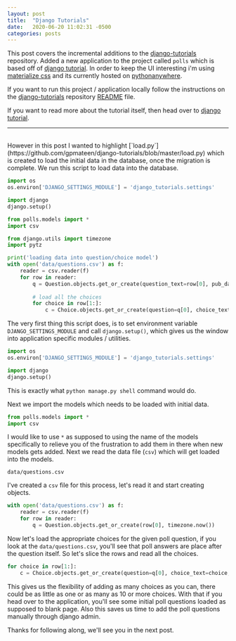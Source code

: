 ```yaml
---
layout: post
title:  "Django Tutorials"
date:   2020-06-20 11:02:31 -0500
categories: posts
---
```

This post covers the incremental additions to the [django-tutorials](https://github.com/gpmateen/django-tutorials) repository. Added a new application to the project called `polls` which is based off of [django tutorial](https://docs.djangoproject.com/en/3.0/intro/tutorial01/). In order to keep the UI interesting i'm using [materialize css](https://materializecss.com/) and its currently hosted on [pythonanywhere](http://gpmateen.pythonanywhere.com/).

If you want to run this project / application locally follow the instructions on the [django-tutorials](https://github.com/gpmateen/django-tutorials) repository [README](https://github.com/gpmateen/django-tutorials/blob/master/README.md) file.

If you want to read more about the tutorial itself, then head over to [django tutorial](https://docs.djangoproject.com/en/3.0/intro/tutorial01/).
<br>
<hr>
<br>
However in this post I wanted to highlight [`load.py`](https://github.com/gpmateen/django-tutorials/blob/master/load.py) which is created to load the initial data in the database, once the migration is complete. We run this script to load data into the database.

```python
import os
os.environ['DJANGO_SETTINGS_MODULE'] = 'django_tutorials.settings'

import django
django.setup()

from polls.models import *
import csv

from django.utils import timezone
import pytz

print('loading data into question/choice model')
with open('data/questions.csv') as f:
    reader = csv.reader(f)
    for row in reader:
        q = Question.objects.get_or_create(question_text=row[0], pub_date=timezone.now())
        
        # load all the choices
        for choice in row[1:]:
            c = Choice.objects.get_or_create(question=q[0], choice_text=choice, votes=0)
```

The very first thing this script does, is to set environment variable `DJANGO_SETTINGS_MODULE` and call `django.setup()`, which gives us the window into application specific modules / utilities. 

```python
import os
os.environ['DJANGO_SETTINGS_MODULE'] = 'django_tutorials.settings'

import django
django.setup()
```

This is exactly what `python manage.py shell` command would do.

Next we import the models which needs to be loaded with initial data. 

```python
from polls.models import *
import csv
```

I would like to use `*` as supposed to using the name of the models specifically to relieve you of the frustration to add them in there when new models gets added. Next we read the data file (`csv`) which will get loaded into the models.

`data/questions.csv`

I've created a `csv` file for this process, let's read it and start creating objects.

```python
with open('data/questions.csv') as f:
    reader = csv.reader(f)
    for row in reader:
        q = Question.objects.get_or_create(row[0], timezone.now())
```

Now let's load the appropriate choices for the given poll question, if you look at the `data/questions.csv`, you'll see that poll answers are place after the question itself. So let's slice the rows and read all the choices.

```python
for choice in row[1:]:
    c = Choice.objects.get_or_create(question=q[0], choice_text=choice, votes=0)
```

This gives us the flexibility of adding as many choices as you can, there could be as little as one or as many as 10 or more choices. With that if you head over to the application, you'll see some initial poll questions loaded as supposed to blank page. Also this saves us time to add the poll questions manually through django admin.

Thanks for following along, we'll see you in the next post.